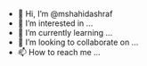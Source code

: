 - 👋 Hi, I’m @mshahidashraf
- 👀 I’m interested in ...
- 🌱 I’m currently learning ...
- 💞️ I’m looking to collaborate on ...
- 📫 How to reach me ...

<!---
mshahidashraf/mshahidashraf is a ✨ special ✨ repository because its `README.md` (this file) appears on your GitHub profile.
You can click the Preview link to take a look at your changes.
--->

